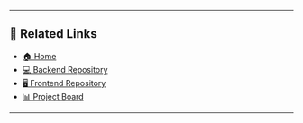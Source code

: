 ---

## 📄 Related Links  
- [🏠 Home](https://github.com/eLearning-Plus/MemberHub/wiki)  
- [💻 Backend Repository](https://github.com/eLearning-Plus/MemberHub)  
- [🖥️ Frontend Repository](https://github.com/eLearning-Plus/learning-platform-frontend)  
- [📊 Project Board](https://github.com/orgs/eLearning-Plus/projects/2)  

---